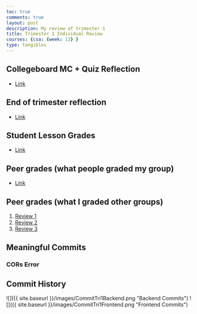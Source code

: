 ```yaml
---
toc: true
comments: true
layout: post
description: My review of trimester 1
title: Trimester 1 Individual Review
courses: {csa: {week: 12} }
type: tangibles
---
```


## Collegeboard MC + Quiz Reflection
- [Link](https://soham360.github.io/APCSA//2023/11/05/MCQ2014-Reflection.html)

## End of trimester reflection
- [Link]()

## Student Lesson Grades
- [Link](https://github.com/Soham360/APCSA/issues/5)

## Peer grades (what people graded my group)
- [Link](https://github.com/Soham360/sturdy-fiesta/issues/12#issuecomment-1792951045)

## Peer grades (what I graded other groups)
1. [Review 1](https://github.com/tuckergol/PassionProject7/issues/3#issuecomment-1792007044)
2. [Review 2](https://github.com/Cosmic-Carnage/Issues/issues/33#issuecomment-1792006424)
3. [Review 3](https://github.com/BobTheFarmer/VACTQ-Typing-Game/issues/10#issuecomment-1792006402)

## Meaningful Commits

### CORs Error


## Commit History

![]({{ site.baseurl }}/images/CommitTri1Backend.png "Backend Commits")
![]({{ site.baseurl }}/images/CommitTri1Frontend.png "Frontend Commits")